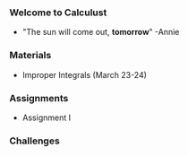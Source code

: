 ### Welcome to Calculust 
- "The sun will come out, **tomorrow**" -Annie 

### Materials 
* Improper Integrals (March 23-24)

### Assignments
* Assignment I 

### Challenges

